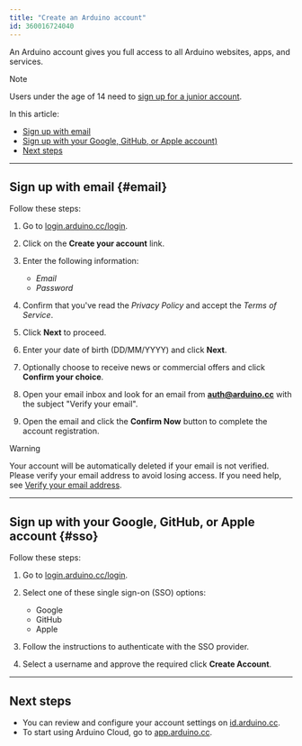 ```yaml
---
title: "Create an Arduino account"
id: 360016724040
---
```


An Arduino account gives you full access to all Arduino websites, apps, and services.

> [!NOTE]
> Users under the age of 14 need to [sign up for a junior account](https://support.arduino.cc/hc/en-us/articles/360022234360).

In this article:

- [Sign up with email](#email)
- [Sign up with your Google, GitHub, or Apple account)](#sso)
- [Next steps](#next-steps)

---

## Sign up with email {#email}

Follow these steps:

1. Go to [login.arduino.cc/login](https://login.arduino.cc/login).

1. Click on the **Create your account** link.

1. Enter the following information:

   - _Email_
   - _Password_

1. Confirm that you've read the _Privacy Policy_ and accept the _Terms of Service_.

1. Click **Next** to proceed.

1. Enter your date of birth (DD/MM/YYYY) and click **Next**.

1. Optionally choose to receive news or commercial offers and click **Confirm your choice**.

1. Open your email inbox and look for an email from **auth@arduino.cc** with the subject "Verify your email".

1. Open the email and click the **Confirm Now** button to complete the account registration.

> [!WARNING]
> Your account will be automatically deleted if your email is not verified. Please verify your email address to avoid losing access. If you need help, see [Verify your email address](https://support.arduino.cc/hc/en-us/articles/360016822039-Verify-your-email-address).

---

## Sign up with your Google, GitHub, or Apple account {#sso}

Follow these steps:

1. Go to [login.arduino.cc/login](https://login.arduino.cc/login).

1. Select one of these single sign-on (SSO) options:

   - Google
   - GitHub
   - Apple

1. Follow the instructions to authenticate with the SSO provider.

1. Select a username and approve the required  click **Create Account**.

---

## Next steps

- You can review and configure your account settings on [id.arduino.cc](https://id.arduino.cc/).
- To start using Arduino Cloud, go to [app.arduino.cc](https://app.arduino.cc/).
